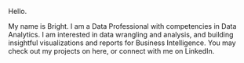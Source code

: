 Hello. 

My name is Bright. I am a Data Professional with competencies in Data Analytics. I am interested in data wrangling and analysis, and building insightful visualizations and reports for Business Intelligence. You may check out my projects on here, or connect with me on LinkedIn. 
